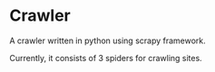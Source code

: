# Crawler

A crawler written in python using scrapy framework.

Currently, it consists of 3 spiders for crawling sites.
